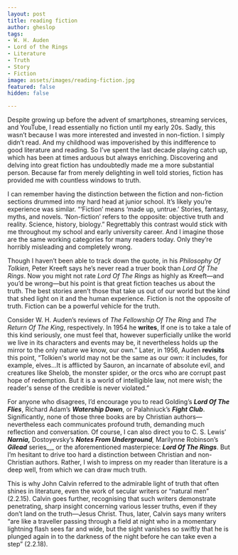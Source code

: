 ```yaml
---
layout: post
title: reading fiction
author: gheslop
tags:
- W. H. Auden
- Lord of the Rings
- Literature
- Truth
- Story
- Fiction
image: assets/images/reading-fiction.jpg
featured: false
hidden: false

---
```


Despite growing up before the advent of smartphones, streaming services, and YouTube, I read essentially no fiction until my early 20s. Sadly, this wasn’t because I was more interested and invested in non-fiction. I simply didn’t read. And my childhood was impoverished by this indifference to good literature and reading. So I’ve spent the last decade playing catch up, which has been at times arduous but always enriching. Discovering and delving into great fiction has undoubtedly made me a more substantial person. Because far from merely delighting in well told stories, fiction has provided me with countless windows to truth.

I can remember having the distinction between the fiction and non-fiction sections drummed into my hard head at junior school. It’s likely you’re experience was similar. “‘Fiction’ means ‘made up, untrue.’ Stories, fantasy, myths, and novels. ‘Non-fiction’ refers to the opposite: objective truth and reality. Science, history, biology.” Regrettably this contrast would stick with me throughout my school and early university career. And I imagine those are the same working categories for many readers today. Only they’re horribly misleading and completely wrong.

Though I haven’t been able to track down the quote, in his _Philosophy Of Tolkien_, Peter Kreeft says he’s never read a truer book than _Lord Of The Rings_. Now you might not rate _Lord Of The Rings_ as highly as Kreeft—and you’d be wrong—but his point is that great fiction teaches us about the truth. The best stories aren’t those that take us out of our world but the kind that shed light on it and the human experience. Fiction is not the opposite of truth. Fiction can be a powerful vehicle for the truth.

Consider W. H. Auden’s reviews of _The Fellowship Of The Ring_ and _The Return Of The King_, respectively. In 1954 he **writes**, If one is to take a tale of this kind seriously, one must feel that, however superficially unlike the world we live in its characters and events may be, it nevertheless holds up the mirror to the only nature we know, our own.” Later, in 1956, Auden **revisits** this point, “Tolkien's world may not be the same as our own: it includes, for example, elves…It is afflicted by Sauron, an incarnate of absolute evil, and creatures like Shelob, the monster spider, or the orcs who are corrupt past hope of redemption. But it is a world of intelligible law, not mere wish; the reader's sense of the credible is never violated.”

For anyone who disagrees, I’d encourage you to read Golding’s **_Lord Of The Flies_**, Richard Adam’s **_Watership Down_**, or Palahniuck’s **_Fight Club_**. Significantly, none of those three books are by Christian authors—nevertheless each communicates profound truth, demanding much reflection and conversation. Of course, I can also direct you to C. S. Lewis’ **_Narnia,_** Dostoyevsky’s **_Notes From Underground_**_,_ Marilynne Robinson’s **_Gilead_** series_,_ or the aforementioned masterpiece: **_Lord Of The Rings_**. But I’m hesitant to drive too hard a distinction between Christian and non-Christian authors. Rather, I wish to impress on my reader than literature is a deep well, from which we can draw much truth.

This is why John Calvin referred to the admirable light of truth that often shines in literature, even the work of secular writers or “natural men” (2.2.15). Calvin goes further, recognising that such writers demonstrate penetrating, sharp insight concerning various lesser truths, even if they don’t land on the truth—Jesus Christ. Thus, later, Calvin says many writers “are like a traveller passing through a field at night who in a momentary lightning flash sees far and wide, but the sight vanishes so swiftly that he is plunged again in to the darkness of the night before he can take even a step” (2.2.18).
